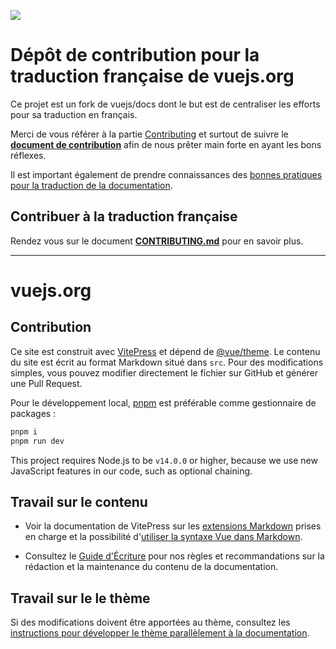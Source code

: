 [![](https://developer.stackblitz.com/img/open_in_codeflow.svg)](https://stackblitz.com/~/github.com/vuejs-translations/docs-fr)

# Dépôt de contribution pour la traduction française de vuejs.org

Ce projet est un fork de vuejs/docs dont le but est de centraliser les efforts pour sa traduction en français.

Merci de vous référer à la partie [Contributing](#contributing) et surtout de suivre le **[document de contribution](CONTRIBUTING.md)** afin de nous prêter main forte en ayant les bons réflexes.

Il est important également de prendre connaissances des [bonnes pratiques pour la traduction de la documentation](https://github.com/vuejs-translations/guidelines).

## Contribuer à la traduction française

Rendez vous sur le document **[CONTRIBUTING.md](CONTRIBUTING.md)** pour en savoir plus.

---

# vuejs.org

## Contribution

Ce site est construit avec [VitePress](https://github.com/vuejs/vitepress) et dépend de [@vue/theme](https://github.com/vuejs/vue-theme). Le contenu du site est écrit au format Markdown situé dans `src`. Pour des modifications simples, vous pouvez modifier directement le fichier sur GitHub et générer une Pull Request.

Pour le développement local, [pnpm](https://pnpm.io/) est préférable comme gestionnaire de packages :

```bash
pnpm i
pnpm run dev
```

This project requires Node.js to be `v14.0.0` or higher, because we use new JavaScript features in our code, such as optional chaining.

## Travail sur le contenu

- Voir la documentation de VitePress sur les [extensions Markdown](https://vitepress.vuejs.org/guide/markdown) prises en charge et la possibilité d'[utiliser la syntaxe Vue dans Markdown](https://vitepress.vuejs.org/guide/using-vue).

- Consultez le [Guide d'Écriture](https://github.com/vuejs/docs/blob/main/.github/contributing/writing-guide.md) pour nos règles et recommandations sur la rédaction et la maintenance du contenu de la documentation.

## Travail sur le le thème

Si des modifications doivent être apportées au thème, consultez les [instructions pour développer le thème parallèlement à la documentation](https://github.com/vuejs/vue-theme#developing-with-real-content).
